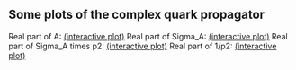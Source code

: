 ## Some plots of the complex quark propagator

Real part of A: [(interactive plot)](dressing_function_A.html)
Real part of Sigma_A: [(interactive plot)](self_energy_SigmaA.html)
Real part of Sigma_A times p2: [(interactive plot)](self_energy_SigmaA_times_p2.html)
Real part of 1/p2: [(interactive plot)](inverse_p2.html)